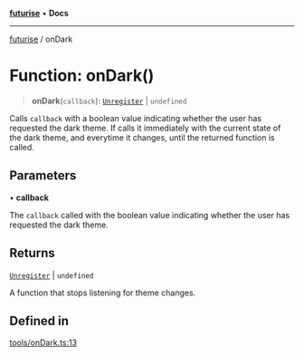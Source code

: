 [**futurise**](../README.md) • **Docs**

***

[futurise](../README.md) / onDark

# Function: onDark()

> **onDark**(`callback`): [`Unregister`](../type-aliases/Unregister.md) \| `undefined`

Calls `callback` with a boolean value indicating whether the user has requested the dark theme.
If calls it immediately with the current state of the dark theme, and everytime it changes, until the returned function is called.

## Parameters

• **callback**

The `callback` called with the boolean value indicating whether the user has requested the dark theme.

## Returns

[`Unregister`](../type-aliases/Unregister.md) \| `undefined`

A function that stops listening for theme changes.

## Defined in

[tools/onDark.ts:13](https://github.com/nevoland/futurise/blob/f004fb130ed2cfd337ed99b8ab01ee1b07fb6a02/lib/tools/onDark.ts#L13)
